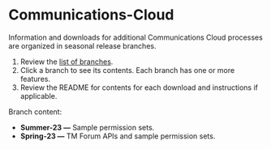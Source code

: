 # Communications-Cloud

Information and downloads for additional Communications Cloud processes are organized in seasonal release branches.


1. Review the [list of branches](https://github.com/Salesforce-Industries-Process-Library/Communications-Cloud/branches).
2. Click a branch to see its contents. Each branch has one or more features.
3. Review the README for contents for each download and instructions if applicable.

Branch content:
- **Summer-23 —** Sample permission sets.
- **Spring-23 —** TM Forum APIs and sample permission sets.

